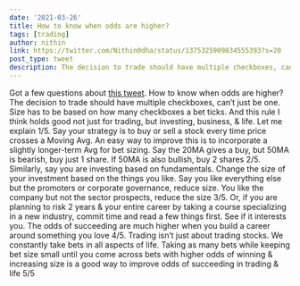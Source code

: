 ```yaml
---
date: '2021-03-26'
title: How to know when odds are higher?
tags: [trading]
author: nithin
link: https://twitter.com/Nithin0dha/status/1375325909834555393?s=20
post_type: tweet
description: The decision to trade should have multiple checkboxes, can’t just be one...
---
```


Got a few questions about [this tweet](https://twitter.com/Nithin0dha/status/1375120991232303106?s=20). How to know when odds are higher? The decision to trade should have multiple checkboxes, can’t just be one. Size has to be based on how many checkboxes a bet ticks. And this rule I think holds good not just for trading, but investing, business, & life. Let me explain 1/5. Say your strategy is to buy or sell a stock every time price crosses a Moving Avg. An easy way to improve this is to incorporate a slightly longer-term Avg for bet sizing. Say the 20MA gives a buy, but 50MA is bearish, buy just 1 share. If 50MA is also bullish, buy 2 shares 2/5. Similarly, say you are investing based on fundamentals. Change the size of your investment based on the things you like. Say you like everything else but the promoters or corporate governance, reduce size. You like the company but not the sector prospects, reduce the size 3/5. Or, if you are planning to risk 2 years & your entire career by taking a course specializing in a new industry, commit time and read a few things first. See if it interests you. The odds of succeeding are much higher when you build a career around something you love 4/5. Trading isn’t just about trading stocks. We constantly take bets in all aspects of life. Taking as many bets while keeping bet size small until you come across bets with higher odds of winning & increasing size is a good way to improve odds of succeeding in trading & life 5/5  
 
